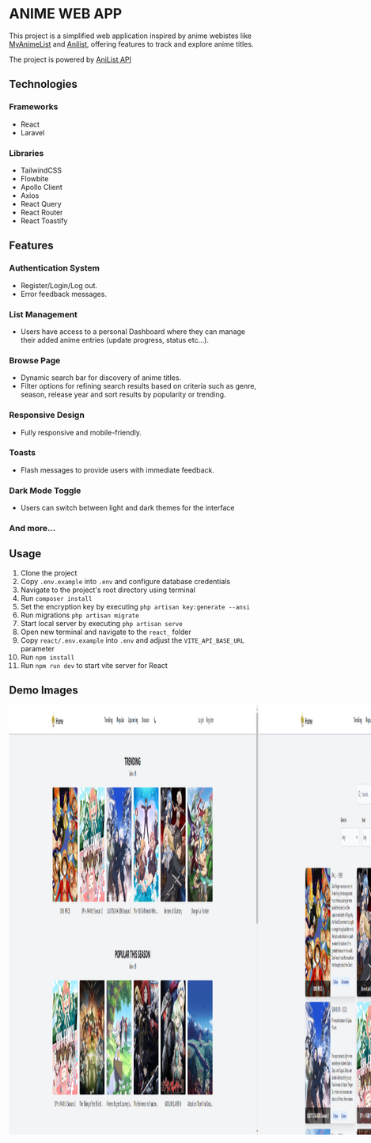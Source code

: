 # ANIME WEB APP

This project is a simplified web application inspired by anime webistes like [MyAnimeList](https://myanimelist.net/) and [Anilist](https://anilist.co/search/anime), offering features to track and explore anime titles.

The project is powered by [AniList API](https://anilist.gitbook.io/anilist-apiv2-docs/)

## Technologies

### Frameworks
* React 
* Laravel 

### Libraries
* TailwindCSS
* Flowbite
* Apollo Client
* Axios
* React Query
* React Router
* React Toastify

## Features

### Authentication System

* Register/Login/Log out.
* Error feedback messages.

### List Management

* Users have access to a personal Dashboard where they can manage their added anime entries (update progress, status etc...).

### Browse Page

* Dynamic search bar for discovery of anime titles.
* Filter options for refining search results based on criteria such as genre, season, release year and sort results by popularity or trending.

### Responsive Design

* Fully responsive and mobile-friendly.

### Toasts

* Flash messages to provide users with immediate feedback.

### Dark Mode Toggle

* Users can switch between light and dark themes for the interface

### And more...

## Usage

1. Clone the project
2. Copy `.env.example` into `.env` and configure database credentials
3. Navigate to the project's root directory using terminal
4. Run `composer install`
5. Set the encryption key by executing `php artisan key:generate --ansi`
6. Run migrations `php artisan migrate`
7. Start local server by executing `php artisan serve`
8. Open new terminal and navigate to the `react_` folder
9. Copy `react/.env.example` into `.env` and adjust the `VITE_API_BASE_URL` parameter
10. Run `npm install`
11. Run `npm run dev` to start vite server for React

## Demo Images
<div style="display: flex;">
    <img src="./images/home.png" >
    <img src="./images/browse.png" >
    <img src="./images/anime_detail.png" >
    <img src="./images/dashboard.png">
    <img src="./images/home_dark.png" >
    <img src="./images/browse_dark.png" >
    <img src="./images/anime_detail_dark.png" >
    <img src="./images/dashboard_mobile.png">
    <img src="./images/anime_detail_mobile.png">
</div>


